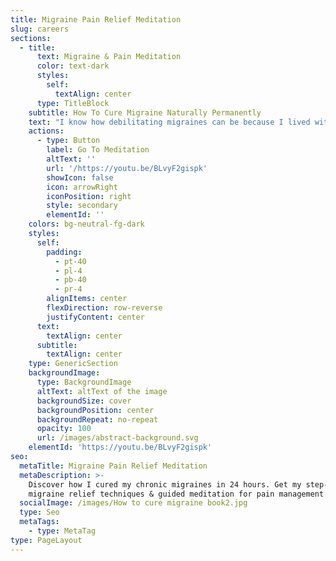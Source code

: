 ```yaml
---
title: Migraine Pain Relief Meditation
slug: careers
sections:
  - title:
      text: Migraine & Pain Meditation
      color: text-dark
      styles:
        self:
          textAlign: center
      type: TitleBlock
    subtitle: How To Cure Migraine Naturally Permanently
    text: "I know how debilitating migraines can be because I lived with them for nearly 20 years. But everything changed when discovered a natural method that cured my migraine permanently. Within just 24 hours, my chronic migraine was completely gone.\n\nIn my book, The Migraine Miracle: How I Cured My 20-Year Severe Pain in Just 24 Hours, I share the step-by-step migraine relief techniques that helped me achieve long lasting migraine relief.\n\nThis is a guided migraine pain [meditation](https://youtu.be/BLvyF2gispk). It is designed to help you manage migraine, headaches, tension and any other health conditions.  \_Listen to this migraine relief music whenever you feel pain, or sense an attach is coming.\n\nFor a complete guide on how to cure migraines naturally, please refer to my book on Amazon: The Migraine Miracle - How I Cured My 20-Year Severe Pain in Just 24 Hours.\n"
    actions:
      - type: Button
        label: Go To Meditation
        altText: ''
        url: '/https://youtu.be/BLvyF2gispk'
        showIcon: false
        icon: arrowRight
        iconPosition: right
        style: secondary
        elementId: ''
    colors: bg-neutral-fg-dark
    styles:
      self:
        padding:
          - pt-40
          - pl-4
          - pb-40
          - pr-4
        alignItems: center
        flexDirection: row-reverse
        justifyContent: center
      text:
        textAlign: center
      subtitle:
        textAlign: center
    type: GenericSection
    backgroundImage:
      type: BackgroundImage
      altText: altText of the image
      backgroundSize: cover
      backgroundPosition: center
      backgroundRepeat: no-repeat
      opacity: 100
      url: /images/abstract-background.svg
    elementId: 'https://youtu.be/BLvyF2gispk'
seo:
  metaTitle: Migraine Pain Relief Meditation
  metaDescription: >-
    Discover how I cured my chronic migraines in 24 hours. Get my step-by-step
    migraine relief techniques & guided meditation for pain management.
  socialImage: /images/How to cure migraine book2.jpg
  type: Seo
  metaTags:
    - type: MetaTag
type: PageLayout
---
```

